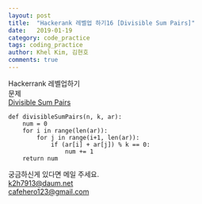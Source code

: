 ```yaml
---
layout: post
title:  "Hackerank 레벨업 하기16 [Divisible Sum Pairs]"
date:   2019-01-19
category: code_practice
tags: coding_practice
author: Khel Kim, 김현호
comments: true
---
```


Hackerrank 레벨업하기  
문제  
[Divisible Sum Pairs](https://www.hackerrank.com/challenges/divisible-sum-pairs/problem)

~~~
def divisibleSumPairs(n, k, ar):
    num = 0
    for i in range(len(ar)):
        for j in range(i+1, len(ar)):
            if (ar[i] + ar[j]) % k == 0:
                num += 1
    return num
~~~

궁금하신게 있다면 메일 주세요.  
k2h7913@daum.net  
cafehero123@gmail.com
